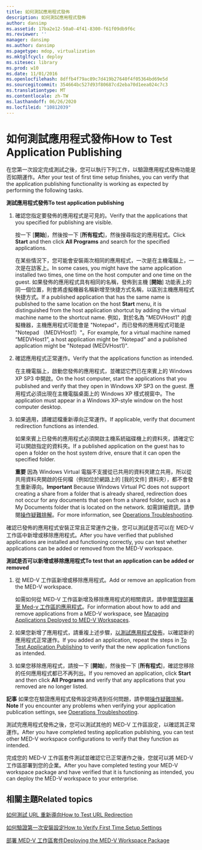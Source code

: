 ```yaml
---
title: 如何測試應用程式發佈
description: 如何測試應用程式發佈
author: dansimp
ms.assetid: 17ba2e12-50a0-4f41-8300-f61f09db9f6c
ms.reviewer: ''
manager: dansimp
ms.author: dansimp
ms.pagetype: mdop, virtualization
ms.mktglfcycl: deploy
ms.sitesec: library
ms.prod: w10
ms.date: 11/01/2016
ms.openlocfilehash: 8dffb4f79ac89c7d419b27640f4f05364bd69e5d
ms.sourcegitcommit: 354664bc527d93f80687cd2eba70d1eea024c7c3
ms.translationtype: MT
ms.contentlocale: zh-TW
ms.lasthandoff: 06/26/2020
ms.locfileid: "10812039"
---
```

# <span data-ttu-id="7082e-103">如何測試應用程式發佈</span><span class="sxs-lookup"><span data-stu-id="7082e-103">How to Test Application Publishing</span></span>


<span data-ttu-id="7082e-104">在您第一次設定完成測試之後，您可以執行下列工作，以驗證應用程式發佈功能是否如期運作。</span><span class="sxs-lookup"><span data-stu-id="7082e-104">After your test of first time setup finishes, you can verify that the application publishing functionality is working as expected by performing the following tasks.</span></span>

<a href="" id="bkmk-apppub"></a>**<span data-ttu-id="7082e-105">測試應用程式發佈</span><span class="sxs-lookup"><span data-stu-id="7082e-105">To test application publishing</span></span>**

1.  <span data-ttu-id="7082e-106">確認您指定要發佈的應用程式是可見的。</span><span class="sxs-lookup"><span data-stu-id="7082e-106">Verify that the applications that you specified for publishing are visible.</span></span>

    <span data-ttu-id="7082e-107">按一下 [**開始**]，然後按一下 [**所有程式**]，然後搜尋指定的應用程式。</span><span class="sxs-lookup"><span data-stu-id="7082e-107">Click **Start** and then click **All Programs** and search for the specified applications.</span></span>

    <span data-ttu-id="7082e-108">在某些情況下，您可能會安裝兩次相同的應用程式，一次是在主機電腦上，一次是在訪客上。</span><span class="sxs-lookup"><span data-stu-id="7082e-108">In some cases, you might have the same application installed two times, one time on the host computer and one time on the guest.</span></span> <span data-ttu-id="7082e-109">如果發佈的應用程式具有相同的名稱，發佈到主機 [**開始**] 功能表上的同一個位置，則會將虛擬機器名稱新增至快捷方式名稱，以區別主機應用程式快捷方式。</span><span class="sxs-lookup"><span data-stu-id="7082e-109">If a published application that has the same name is published to the same location on the host **Start** menu, it is distinguished from the host application shortcut by adding the virtual machine name to the shortcut name.</span></span> <span data-ttu-id="7082e-110">例如，對於名為 "MEDVHost1" 的虛擬機器，主機應用程式可能會是 "Notepad"，而已發佈的應用程式可能是 "Notepad （MEDVHost1）"。</span><span class="sxs-lookup"><span data-stu-id="7082e-110">For example, for a virtual machine named “MEDVHost1”, a host application might be "Notepad" and a published application might be "Notepad (MEDVHost1)".</span></span>

2.  <span data-ttu-id="7082e-111">確認應用程式正常運作。</span><span class="sxs-lookup"><span data-stu-id="7082e-111">Verify that the applications function as intended.</span></span>

    <span data-ttu-id="7082e-112">在主機電腦上，啟動您發佈的應用程式，並確認它們已在來賓上的 Windows XP SP3 中開啟。</span><span class="sxs-lookup"><span data-stu-id="7082e-112">On the host computer, start the applications that you published and verify that they open in Windows XP SP3 on the guest.</span></span> <span data-ttu-id="7082e-113">應用程式必須出現在主機電腦桌面上的 Windows XP 樣式視窗中。</span><span class="sxs-lookup"><span data-stu-id="7082e-113">The application must appear in a Windows XP-style window on the host computer desktop.</span></span>

3.  <span data-ttu-id="7082e-114">如果適用，請確認檔重新導向正常運作。</span><span class="sxs-lookup"><span data-stu-id="7082e-114">If applicable, verify that document redirection functions as intended.</span></span>

    <span data-ttu-id="7082e-115">如果來賓上已發佈的應用程式必須開啟主機系統磁碟機上的資料夾，請確定它可以開啟指定的資料夾。</span><span class="sxs-lookup"><span data-stu-id="7082e-115">If a published application on the guest has to open a folder on the host system drive, ensure that it can open the specified folder.</span></span>

    <span data-ttu-id="7082e-116">**重要** 因為 Windows Virtual 電腦不支援從已共用的資料夾建立共用，所以從共用資料夾開啟的任何檔（例如位於網路上的 [我的文件] 資料夾），都不會發生重新導向。</span><span class="sxs-lookup"><span data-stu-id="7082e-116">**Important** Because Windows Virtual PC does not support creating a share from a folder that is already shared, redirection does not occur for any documents that open from a shared folder, such as a My Documents folder that is located on the network.</span></span> <span data-ttu-id="7082e-117">如需詳細資訊，請參閱[操作疑難排解](operations-troubleshooting-medv2.md)。</span><span class="sxs-lookup"><span data-stu-id="7082e-117">For more information, see [Operations Troubleshooting](operations-troubleshooting-medv2.md).</span></span>

<span data-ttu-id="7082e-118">確認已發佈的應用程式安裝正常且正常運作之後，您可以測試是否可以在 MED-V 工作區中新增或移除應用程式。</span><span class="sxs-lookup"><span data-stu-id="7082e-118">After you have verified that published applications are installed and functioning correctly, you can test whether applications can be added or removed from the MED-V workspace.</span></span>

**<span data-ttu-id="7082e-119">測試是否可以新增或移除應用程式</span><span class="sxs-lookup"><span data-stu-id="7082e-119">To test that an application can be added or removed</span></span>**

1.  <span data-ttu-id="7082e-120">從 MED-V 工作區新增或移除應用程式。</span><span class="sxs-lookup"><span data-stu-id="7082e-120">Add or remove an application from the MED-V workspace.</span></span>

    <span data-ttu-id="7082e-121">如需如何從 MED-V 工作區新增及移除應用程式的相關資訊，請參閱[管理部署至 Med-v 工作區的應用程式](managing-applications-deployed-to-med-v-workspaces.md)。</span><span class="sxs-lookup"><span data-stu-id="7082e-121">For information about how to add and remove applications from a MED-V workspace, see [Managing Applications Deployed to MED-V Workspaces](managing-applications-deployed-to-med-v-workspaces.md).</span></span>

2.  <span data-ttu-id="7082e-122">如果您新增了應用程式，請重複上述步驟，[以測試應用程式發佈](#bkmk-apppub)，以確認新的應用程式正常運作。</span><span class="sxs-lookup"><span data-stu-id="7082e-122">If you added an application, repeat the steps in [To Test Application Publishing](#bkmk-apppub) to verify that the new application functions as intended.</span></span>

3.  <span data-ttu-id="7082e-123">如果您移除應用程式，請按一下 [**開始**]，然後按一下 [**所有程式**]，確認您移除的任何應用程式都已不再列出。</span><span class="sxs-lookup"><span data-stu-id="7082e-123">If you removed an application, click **Start** and then click **All Programs** and verify that any applications that you removed are no longer listed.</span></span>

<span data-ttu-id="7082e-124">**記事** 如果您在驗證應用程式發佈設定時遇到任何問題，請參閱[操作疑難排解](operations-troubleshooting-medv2.md)。</span><span class="sxs-lookup"><span data-stu-id="7082e-124">**Note** If you encounter any problems when verifying your application publication settings, see [Operations Troubleshooting](operations-troubleshooting-medv2.md).</span></span>

<span data-ttu-id="7082e-125">測試完應用程式發佈之後，您可以測試其他的 MED-V 工作區設定，以確認其正常運作。</span><span class="sxs-lookup"><span data-stu-id="7082e-125">After you have completed testing application publishing, you can test other MED-V workspace configurations to verify that they function as intended.</span></span>

<span data-ttu-id="7082e-126">完成您的 MED-V 工作區套件測試並確認它已正常運作之後，您就可以將 MED-V 工作區部署到您的企業。</span><span class="sxs-lookup"><span data-stu-id="7082e-126">After you have completed testing your MED-V workspace package and have verified that it is functioning as intended, you can deploy the MED-V workspace to your enterprise.</span></span>

## <span data-ttu-id="7082e-127">相關主題</span><span class="sxs-lookup"><span data-stu-id="7082e-127">Related topics</span></span>

[<span data-ttu-id="7082e-128">如何測試 URL 重新導向</span><span class="sxs-lookup"><span data-stu-id="7082e-128">How to Test URL Redirection</span></span>](how-to-test-url-redirection.md)

[<span data-ttu-id="7082e-129">如何驗證第一次安裝設定</span><span class="sxs-lookup"><span data-stu-id="7082e-129">How to Verify First Time Setup Settings</span></span>](how-to-verify-first-time-setup-settings.md)

[<span data-ttu-id="7082e-130">部署 MED-V 工作區套件</span><span class="sxs-lookup"><span data-stu-id="7082e-130">Deploying the MED-V Workspace Package</span></span>](deploying-the-med-v-workspace-package.md)

 

 





